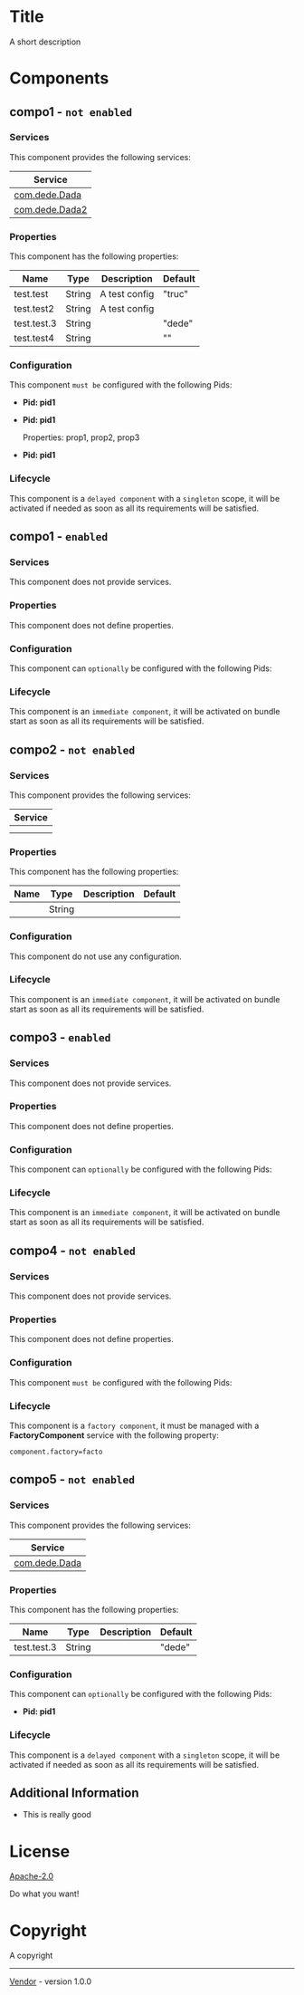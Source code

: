 <bnd-gen>

# Title

A short description</bnd-gen>
<bnd-gen>

# Components

## compo1 - `not enabled`

### Services

This component provides the following services:

|Service	|
|---	|
|[com.dede.Dada](url)	|
|[com.dede.Dada2](url)	|

### Properties

This component has the following properties:

|Name	|Type	|Description	|Default	|
|---	|---	|---	|---	|
|test.test	|String	|A test config	|"truc"	|
|test.test2	|String	|A test config	|	|
|test.test.3	|String	|	|"dede"	|
|test.test4	|String	|	|""	|

### Configuration

This component `must be` configured with the following Pids:

* **Pid:	pid1**

* **Pid:	pid1**

	Properties:	prop1, prop2, prop3

* **Pid:	pid1**


### Lifecycle

This component is a `delayed component` with a `singleton` scope, it will be activated if needed as soon as all its requirements will be satisfied.



## compo1 - `enabled`

### Services

This component does not provide services.

### Properties

This component does not define properties.

### Configuration

This component can `optionally` be configured with the following Pids:


### Lifecycle

This component is an `immediate component`, it will be activated on bundle start as soon as all its requirements will be satisfied.



## compo2 - `not enabled`

### Services

This component provides the following services:

|Service	|
|---	|
|	|
|	|

### Properties

This component has the following properties:

|Name	|Type	|Description	|Default	|
|---	|---	|---	|---	|
|	|String	|	|	|

### Configuration

This component do not use any configuration.

### Lifecycle

This component is an `immediate component`, it will be activated on bundle start as soon as all its requirements will be satisfied.



## compo3 - `enabled`

### Services

This component does not provide services.

### Properties

This component does not define properties.

### Configuration

This component can `optionally` be configured with the following Pids:


### Lifecycle

This component is an `immediate component`, it will be activated on bundle start as soon as all its requirements will be satisfied.



## compo4 - `not enabled`

### Services

This component does not provide services.

### Properties

This component does not define properties.

### Configuration

This component `must be` configured with the following Pids:


### Lifecycle

This component is a `factory component`, it must be managed with a **FactoryComponent** service with the following property:
```
component.factory=facto
```



## compo5 - `not enabled`

### Services

This component provides the following services:

|Service	|
|---	|
|[com.dede.Dada](url)	|

### Properties

This component has the following properties:

|Name	|Type	|Description	|Default	|
|---	|---	|---	|---	|
|test.test.3	|String	|	|"dede"	|

### Configuration

This component can `optionally` be configured with the following Pids:

* **Pid:	pid1**


### Lifecycle

This component is a `delayed component` with a `singleton` scope, it will be activated if needed as soon as all its requirements will be satisfied.

## Additional Information

* This is really good
</bnd-gen>


<bnd-gen>

# License

[Apache-2.0](www.apache.com)

Do what you want!</bnd-gen>

<bnd-gen>

# Copyright

A copyright</bnd-gen>

<bnd-gen>

---
[Vendor](www.vendor.org) - version 1.0.0</bnd-gen>

